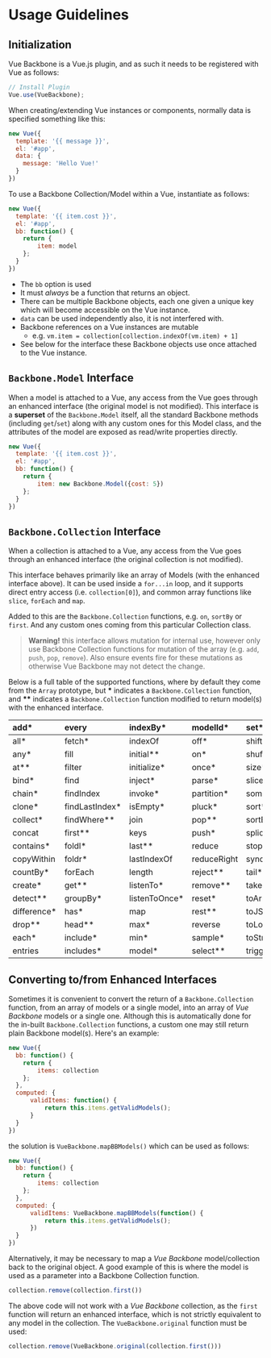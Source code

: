 # Usage Guidelines

## Initialization

Vue Backbone is a Vue.js plugin, and as such it needs to be registered with Vue as follows:

```js
// Install Plugin
Vue.use(VueBackbone);
```

When creating/extending Vue instances or components, normally data is specified something like this:

```js
new Vue({
  template: '{{ message }}',
  el: '#app',
  data: {
    message: 'Hello Vue!'
  }
})
```

To use a Backbone Collection/Model within a Vue, instantiate as follows:

```js
new Vue({
  template: '{{ item.cost }}',
  el: '#app',
  bb: function() {
    return {
        item: model
    };
  }
})
```

* The `bb` option is used
* It must _always_ be a function that returns an object.
* There can be multiple Backbone objects, each one given a unique key which will become accessible on the Vue instance.
* `data` can be used independently also, it is not interfered with.
* Backbone references on a Vue instances are mutable 
  * e.g. `vm.item = collection[collection.indexOf(vm.item) + 1]`
* See below for the interface these Backbone objects use once attached to the Vue instance.

## `Backbone.Model` Interface

When a model is attached to a Vue, any access from the Vue goes through an enhanced interface \(the original model is not modified\). This interface is a **superset** of the `Backbone.Model` itself, all the standard Backbone methods \(including `get`/`set`\) along with any custom ones for this Model class, and the attributes of the model are exposed as read/write properties directly.

```js
new Vue({
  template: '{{ item.cost }}',
  el: '#app',
  bb: function() {
    return {
        item: new Backbone.Model({cost: 5})
    };
  }
})
```

## `Backbone.Collection` Interface

When a collection is attached to a Vue, any access from the Vue goes through an enhanced interface \(the original collection is not modified\).

This interface behaves primarily like an array of Models \(with the enhanced interface above\). It can be used inside a `for...in` loop, and it supports direct entry access \(i.e. `collection[0]`\), and common array functions like `slice`, `forEach` and `map`.

Added to this are the `Backbone.Collection` functions, e.g. `on`, `sortBy` or `first`. And any custom ones coming from this particular Collection class.

> **Warning!** this interface allows mutation for internal use, however only use Backbone Collection functions for mutation of the array \(e.g. `add`, `push`, `pop`, `remove`\). Also ensure events fire for these mutations as otherwise Vue Backbone may not detect the change.

Below is a full table of the supported functions, where by default they come from the `Array` prototype, but **\*** indicates a `Backbone.Collection` function, and **\*\*** indicates a `Backbone.Collection` function modified to return model\(s\) with the enhanced interface.

| add\* | every | indexBy\* | modelId\* | set\* |
| :--- | :--- | :--- | :--- | :--- |
| all\* | fetch\* | indexOf | off\* | shift\*\* |
| any\* | fill | initial\*\* | on\* | shuffle\*\* |  
| at\*\* | filter | initialize\* | once\* | size\* |  
| bind\* | find | inject\* | parse\* | slice |  
| chain\* | findIndex | invoke\* | partition\* | some |  
| clone\* | findLastIndex\* | isEmpty\* | pluck\* | sort\* |  
| collect\* | findWhere\*\* | join | pop\*\* | sortBy\*\* |  
| concat | first\*\* | keys | push\* | splice |  
| contains\* | foldl\* | last\*\* | reduce | stopListening\* |  
| copyWithin | foldr\* | lastIndexOf | reduceRight | sync\* |  
| countBy\* | forEach | length | reject\*\* | tail\*\* |  
| create\* | get\*\* | listenTo\* | remove\*\* | take\*\* |  
| detect\*\* | groupBy\* | listenToOnce\* | reset\* | toArray\*\* |  
| difference\* | has\* | map | rest\*\* | toJSON\* |  
| drop\*\* | head\*\* | max\* | reverse | toLocaleString |  
| each\* | include\* | min\* | sample\* | toString |  
| entries | includes\* | model\* | select\*\* | trigger\* |

## Converting to/from Enhanced Interfaces

Sometimes it is convenient to convert the return of a `Backbone.Collection` function, from an array of models or a single model, into an array of _Vue Backbone_ models or a single one. Although this is automatically done for the in-built `Backbone.Collection` functions, a custom one may still return plain Backbone model\(s\). Here's an example:

```js
new Vue({
  bb: function() {
    return {
        items: collection
    };
  },
  computed: {
      validItems: function() {
          return this.items.getValidModels();
      }
  }
})
```

the solution is `VueBackbone.mapBBModels()` which can be used as follows:

```js
new Vue({
  bb: function() {
    return {
        items: collection
    };
  },
  computed: {
      validItems: VueBackbone.mapBBModels(function() {
          return this.items.getValidModels();
      })
  }
})
```

Alternatively, it may be necessary to map a _Vue Backbone_ model/collection back to the original object. A good example of this is where the model is used as a parameter into a Backbone Collection function.

```js
collection.remove(collection.first())
```

The above code will not work with a _Vue Backbone_ collection, as the `first` function will return an enhanced interface, which is not strictly equivalent to any model in the collection. The `VueBackbone.original` function must be used:

```js
collection.remove(VueBackbone.original(collection.first()))
```



